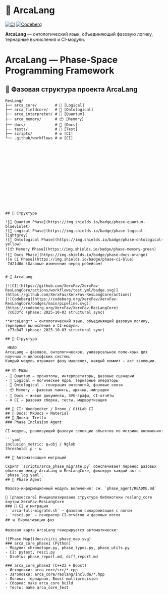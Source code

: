
# 🌌 ArcaLang

[![CI](https://github.com/XerxFav/XerxFav-ResLangCore/actions/workflows/test.yml/badge.svg)](https://github.com/XerxFav/XerxFav-ResLangCore/actions)
[![Codeberg](https://codeberg.org/XerxFav/XerxFav-ResLangCore/badges/main/pipeline.svg)](https://codeberg.org/XerxFav/XerxFav-ResLangCore)

**ArcaLang** — онтологический язык, объединяющий фазовую логику, тернарные вычисления и CI-модули.



# ArcaLang — Phase-Space Programming Framework
## 🧭 Фазовая структура проекта ArcaLang
```text
ResLang/
├── arca_core/        # 🔢 [Logical]
├── arca_fieldcore/   # 🧩 [Ontological]
├── arca_interpreter/ # 🧬 [Quantum]
├── arca_memory/      # 📦 [Memory]
├── docs/             # 📜 [Docs]
├── tests/            # 🧪 [Test]
├── scripts/          # ⚙️ [CI]
└── .github/workflows # ⚙️ [CI]
















## 🧠 Структура

![🧬 Quantum Phase](https://img.shields.io/badge/phase-quantum-blueviolet)
![🔢 Logical Phase](https://img.shields.io/badge/phase-logical-lightgrey)
![🧩 Ontological Phase](https://img.shields.io/badge/phase-ontological-yellow)
![📦 Memory Phase](https://img.shields.io/badge/phase-memory-green)
![📜 Docs Phase](https://img.shields.io/badge/phase-docs-orange)
![⚙️ CI Phase](https://img.shields.io/badge/phase-ci-blue)
 7d21d0d (Фазовые изменения перед ребейсом)


# 🌌 ArcaLang

[![CI](https://github.com/XerxFav/XerxFav-ResLangCore/actions/workflows/test.yml/badge.svg)](https://github.com/XerxFav/XerxFav-ResLangCore/actions)
[![Codeberg](https://codeberg.org/XerxFav/XerxFav-ResLangCore/badges/main/pipeline.svg)](https://codeberg.org/XerxFav/XerxFav-ResLangCore)
 7c633fc (phase: 2025-10-03 structural sync)

**ArcaLang** — онтологический язык, объединяющий фазовую логику, тернарные вычисления и CI-модули.
 c77e847 (phase: 2025-10-03 structural sync)

## 🧠 Структура

 HEAD
ArcaLang — фазовое, онтологическое, универсальное поле-язык для научных и философских систем.  
Каждый модуль отражает фазу мышления, каждый коммит — акт эволюции.

## 📦 Фазы
- 🧬 Quantum — хронотопы, интерпретаторы, фазовые сценарии
- 🔢 Logical — логические ядра, тернарные операторы
- 🧩 Ontological — генерация онтологий, фазовые связи
- 📦 Memory — фазовая память, архивы, миграции
- 📜 Docs — живые документы, SVG-графы, CI-отчёты
- ⚙️ CI — фазовая сборка, тесты, маршрутизация

## 🔗 CI: Woodpecker / Drone / GitLab CI  
## 📜 Docs: MkDocs + Material  
## 🧠 Доска: Trello
### Phase Inclusion Agent

CI-модуль, реализующий фазовую селекцию объектов по метрике включения:

```yaml
inclusion_metric: ψ₀obj / Ψglob
threshold: ρ · ω

## 🔁 Автоматизация миграций

Скрипт `scripts/arca_phase_migrate.py` обеспечивает перенос фазовых объектов между ArcaLang и ResLangCore, фиксируя каждый акт в `phase_log.yaml`.
## 🔗 Phase Agent

Фазово-информационный модуль включения: см. `phase_agent/README.md`
 
🧩 [phase:core] Инициализирована структура библиотеки reslang_core внутри XerxFav-ResLangCore
### 🧩 CI и миграция
- `arca-full-migrate.sh` — фазовая синхронизация с логом
- `resci.py` — генератор CI-отчётов и фазовых логов
## 📊 Визуализация фаз

Фазовая карта ArcaLang генерируется автоматически:

![Phase Map](docs/ci/ci_phase_map.svg)
### arca_core_phase1 (Python)
- Модули: chronotope.py, phase_types.py, phase_utils.py
- CI: pytest, resci.py
- Отчёты: phase_report.md, diff_report.md

### arca_core_phase2 (C++23 + Boost)
- Исходники: arca_core/src/*.cpp
- Заголовки: arca_core/reslang/include/*.hpp
- Логика: тернарная, Boost multiprecision
- Сборка: make arca_core_build
- Тесты: make arca_core_test


